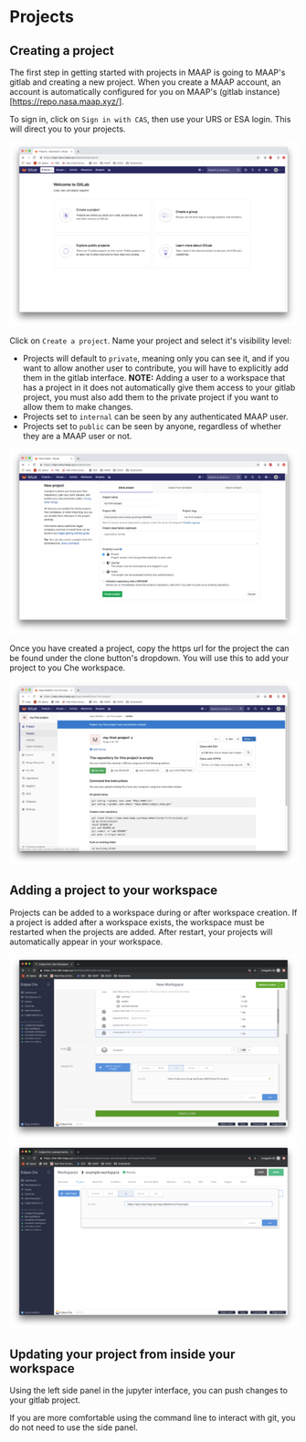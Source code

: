 # Projects

## Creating a project

The first step in getting started with projects in MAAP is going to MAAP's
gitlab and creating a new project. When you create a MAAP account, an account is
automatically configured for you on MAAP's (gitlab instance)[https://repo.nasa.maap.xyz/].

To sign in, click on `Sign in with CAS`, then use your URS or ESA login. This will direct
you to your projects.

![Welcome screen](./images/log_on.png)

Click on `Create a project`. Name your project and select it's visibility level:
- Projects will default to `private`, meaning only you can see it, and if you want to allow another
user to contribute, you will have to explicitly add them in the gitlab interface. **NOTE:**
Adding a user to a workspace that has a project in it does not automatically give them access
to your gitlab project, you must also add them to the private project if you want to
allow them to make changes.
- Projects set to `internal` can be seen by any authenticated MAAP user.
- Projects set to `public` can be seen by anyone, regardless of whether they are a MAAP
user or not.

![Settings for your new project](./images/first_project.png)

Once you have created a project, copy the https url for the project the can be found under 
the clone button's dropdown. You will use this to add your project to you Che workspace.

![Git clone url dropdown](./images/git_clone.png)

## Adding a project to your workspace

Projects can be added to a workspace during or after workspace creation. If a project is
added after a workspace exists, the workspace must be restarted when the projects are added.
After restart, your projects will automatically appear in your workspace.

![Add project on workspace creation](./images/add_to_new.png) ![Add project to existing workspace](./images/add_to_existing.png)

## Updating your project from inside your workspace

Using the left side panel in the jupyter interface, you can push changes to your gitlab project.

If you are more comfortable using the command line to interact with git, you do not need to use
the side panel.